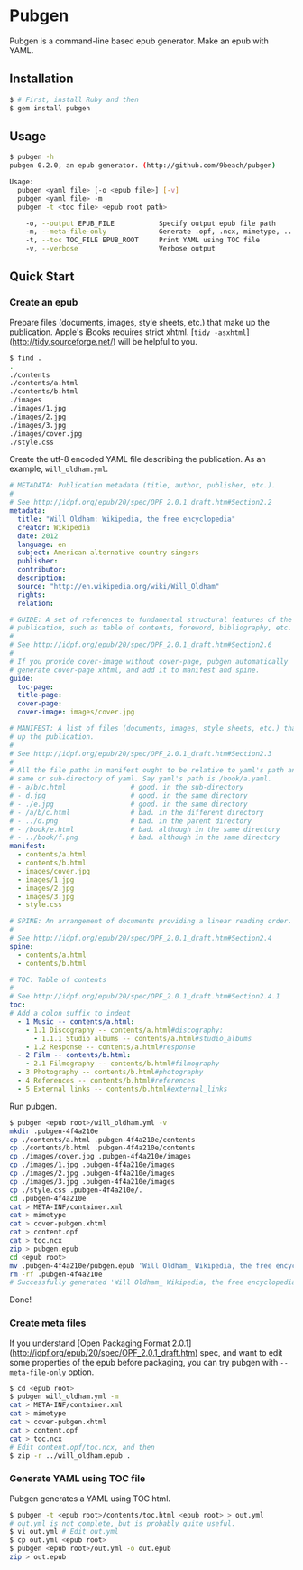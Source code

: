 # Pubgen

Pubgen is a command-line based epub generator. Make an epub with YAML.

## Installation

```bash
$ # First, install Ruby and then
$ gem install pubgen
```

## Usage

```bash
$ pubgen -h
pubgen 0.2.0, an epub generator. (http://github.com/9beach/pubgen)

Usage:
  pubgen <yaml file> [-o <epub file>] [-v]
  pubgen <yaml file> -m
  pubgen -t <toc file> <epub root path>

    -o, --output EPUB_FILE           Specify output epub file path
    -m, --meta-file-only             Generate .opf, .ncx, mimetype, ...
    -t, --toc TOC_FILE EPUB_ROOT     Print YAML using TOC file
    -v, --verbose                    Verbose output
```

## Quick Start

### Create an epub
 
Prepare files (documents, images, style sheets, etc.) that make up the 
publication. Apple's iBooks requires strict xhtml. [`tidy -asxhtml`] 
(http://tidy.sourceforge.net/) will be helpful to you.

```bash
$ find .
.
./contents
./contents/a.html
./contents/b.html
./images
./images/1.jpg
./images/2.jpg
./images/3.jpg
./images/cover.jpg
./style.css
```

Create the utf-8 encoded YAML file describing the publication. As an example, 
`will_oldham.yml`.

```yaml
# METADATA: Publication metadata (title, author, publisher, etc.).
#
# See http://idpf.org/epub/20/spec/OPF_2.0.1_draft.htm#Section2.2
metadata:
  title: "Will Oldham: Wikipedia, the free encyclopedia"
  creator: Wikipedia
  date: 2012
  language: en
  subject: American alternative country singers
  publisher:
  contributor:
  description:
  source: "http://en.wikipedia.org/wiki/Will_Oldham"
  rights:
  relation:

# GUIDE: A set of references to fundamental structural features of the 
# publication, such as table of contents, foreword, bibliography, etc.
#
# See http://idpf.org/epub/20/spec/OPF_2.0.1_draft.htm#Section2.6
#
# If you provide cover-image without cover-page, pubgen automatically 
# generate cover-page xhtml, and add it to manifest and spine.
guide:
  toc-page:
  title-page: 
  cover-page:
  cover-image: images/cover.jpg

# MANIFEST: A list of files (documents, images, style sheets, etc.) that make 
# up the publication.
#
# See http://idpf.org/epub/20/spec/OPF_2.0.1_draft.htm#Section2.3
#
# All the file paths in manifest ought to be relative to yaml's path and in the
# same or sub-directory of yaml. Say yaml's path is /book/a.yaml.
# - a/b/c.html                # good. in the sub-directory
# - d.jpg                     # good. in the same directory
# - ./e.jpg                   # good. in the same directory
# - /a/b/c.html               # bad. in the different directory
# - ../d.png                  # bad. in the parent directory
# - /book/e.html              # bad. although in the same directory
# - ../book/f.png             # bad. although in the same directory
manifest:
  - contents/a.html
  - contents/b.html
  - images/cover.jpg
  - images/1.jpg
  - images/2.jpg
  - images/3.jpg
  - style.css

# SPINE: An arrangement of documents providing a linear reading order.
#
# See http://idpf.org/epub/20/spec/OPF_2.0.1_draft.htm#Section2.4
spine:
  - contents/a.html
  - contents/b.html

# TOC: Table of contents
#
# See http://idpf.org/epub/20/spec/OPF_2.0.1_draft.htm#Section2.4.1
toc:
# Add a colon suffix to indent
  - 1 Music -- contents/a.html:
    - 1.1 Discography -- contents/a.html#discography: 
      - 1.1.1 Studio albums -- contents/a.html#studio_albums
    - 1.2 Response -- contents/a.html#response
  - 2 Film -- contents/b.html:
    - 2.1 Filmography -- contents/b.html#filmography
  - 3 Photography -- contents/b.html#photography
  - 4 References -- contents/b.html#references
  - 5 External links -- contents/b.html#external_links
```

Run pubgen.

```bash
$ pubgen <epub root>/will_oldham.yml -v
mkdir .pubgen-4f4a210e
cp ./contents/a.html .pubgen-4f4a210e/contents
cp ./contents/b.html .pubgen-4f4a210e/contents
cp ./images/cover.jpg .pubgen-4f4a210e/images
cp ./images/1.jpg .pubgen-4f4a210e/images
cp ./images/2.jpg .pubgen-4f4a210e/images
cp ./images/3.jpg .pubgen-4f4a210e/images
cp ./style.css .pubgen-4f4a210e/.
cd .pubgen-4f4a210e
cat > META-INF/container.xml
cat > mimetype
cat > cover-pubgen.xhtml
cat > content.opf
cat > toc.ncx
zip > pubgen.epub
cd <epub root>
mv .pubgen-4f4a210e/pubgen.epub 'Will Oldham_ Wikipedia, the free encyclopedia.epub'
rm -rf .pubgen-4f4a210e
# Successfully generated 'Will Oldham_ Wikipedia, the free encyclopedia.epub'
```

Done!

### Create meta files

If you understand [Open Packaging Format 2.0.1] 
(http://idpf.org/epub/20/spec/OPF_2.0.1_draft.htm) spec, and want to edit some 
properties of the epub before packaging, you can try pubgen with 
`--meta-file-only` option.

```bash
$ cd <epub root>
$ pubgen will_oldham.yml -m
cat > META-INF/container.xml
cat > mimetype
cat > cover-pubgen.xhtml
cat > content.opf
cat > toc.ncx
# Edit content.opf/toc.ncx, and then
$ zip -r ../will_oldham.epub .
```

### Generate YAML using TOC file

Pubgen generates a YAML using TOC html.

```bash
$ pubgen -t <epub root>/contents/toc.html <epub root> > out.yml
# out.yml is not complete, but is probably quite useful.
$ vi out.yml # Edit out.yml
$ cp out.yml <epub root>
$ pubgen <epub root>/out.yml -o out.epub
zip > out.epub
```
